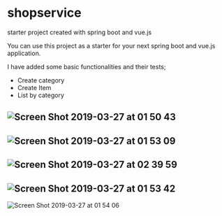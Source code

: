 # shopservice
starter project created with spring boot and vue.js

You can use this project as a starter for your next spring boot and vue.js application.

I have added some basic functionalities and their tests;

- Create category
- Create Item
- List by category

![Screen Shot 2019-03-27 at 01 50 43](https://user-images.githubusercontent.com/9063036/55040372-2378fb80-5039-11e9-8547-979030a04b37.png)
---
![Screen Shot 2019-03-27 at 01 53 09](https://user-images.githubusercontent.com/9063036/55040373-2378fb80-5039-11e9-9d9c-9ed448dc37b3.png)
---
![Screen Shot 2019-03-27 at 02 39 59](https://user-images.githubusercontent.com/9063036/55040498-b1ed7d00-5039-11e9-9036-54cb395bab6b.png)
---
![Screen Shot 2019-03-27 at 01 53 42](https://user-images.githubusercontent.com/9063036/55040375-2378fb80-5039-11e9-8182-f0574740583c.png)
---
![Screen Shot 2019-03-27 at 01 54 06](https://user-images.githubusercontent.com/9063036/55040376-24119200-5039-11e9-80fd-8ac45a692675.png)
